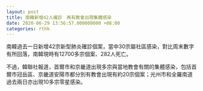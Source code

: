 ```yaml
---
layout: post
title: 南韓新增42人確診　再有教會出現集體感染
date: 2020-06-29 13:56:57.000000000 +08:00
categories: rthk
---
```


南韓過去一日新增42宗新型肺炎確診個案，當中30宗屬社區感染，對比周末數字有所回落，南韓現時有12700多宗個案、282人死亡。

不過，韓聯社報道，首爾市和京畿道出現多宗與當地教會有關的集體感染，包括首爾市冠岳區、京畿道安陽市都分別有教會出現有約20宗個案；光州市和全羅南道過去兩日亦出現10多宗零星感染。
